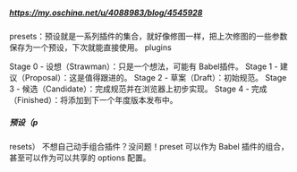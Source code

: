 ##### https://my.oschina.net/u/4088983/blog/4545928
presets：预设就是一系列插件的集合，就好像修图一样，把上次修图的一些参数保存为一个预设，下次就能直接使用。
plugins


Stage 0 - 设想（Strawman）：只是一个想法，可能有 Babel插件。
Stage 1 - 建议（Proposal）：这是值得跟进的。
Stage 2 - 草案（Draft）：初始规范。
Stage 3 - 候选（Candidate）：完成规范并在浏览器上初步实现。
Stage 4 - 完成（Finished）：将添加到下一个年度版本发布中。

##### 预设（p
resets）
不想自己动手组合插件？没问题！preset 可以作为 Babel 插件的组合，甚至可以作为可以共享的 options 配置。